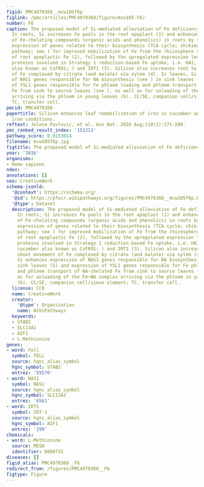 ```yaml
---
figid: PMC4970368__mcw105f6p
figlink: /pmc/articles/PMC4970368/figure/mcw105-F6/
number: F6
caption: The proposed model of Si-mediated alleviation of Fe deficiency in cucumber.
  In roots, Si increases Fe pools in the root apoplast (1) and enhances the accumulation
  of Fe-chelating compounds (organic acids and phenolics) in roots by stimulating
  expression of genes related to their biosynthesis (TCA cycle; shikimate and phenylpropanoid
  pathway; see ) for improved mobilization of Fe from the rhizosphere and reutilization
  of root apoplastic Fe (2), followed by the upregulated expression levels of the
  proteins involved in Strategy 1 reduction-based Fe uptake, i.e. HA1, FRO2 (in cucumber
  also known as CsFRO1; ) and IRT1 (3). Silicon also increases root to shoot movement
  of Fe complexed by citrate (and malate) via xylem (4). In leaves, Si enhances expression
  of NAS1 genes responsible for NA biosynthesis (see ) in sink leaves (5) and expression
  of YSL1 genes responsible for Fe phloem loading and phloem transport of NA-chelated
  Fe from sink to source leaves (see ), as well as for unloading of the Fe–NA complex
  arriving via the phloem in young leaves (6). CC/SE, companion cell/sieve element;
  TC, transfer cell.
pmcid: PMC4970368
papertitle: Silicon enhances leaf remobilization of iron in cucumber under limited
  iron conditions.
reftext: Jelena Pavlovic, et al. Ann Bot. 2016 Aug;118(2):271-280.
pmc_ranked_result_index: '151213'
pathway_score: 0.9153014
filename: mcw105f6p.jpg
figtitle: The proposed model of Si-mediated alleviation of Fe deficiency in cucumber
year: '2016'
organisms:
- Homo sapiens
ndex: ''
annotations: []
seo: CreativeWork
schema-jsonld:
  '@context': https://schema.org/
  '@id': https://pfocr.wikipathways.org/figures/PMC4970368__mcw105f6p.html
  '@type': Dataset
  description: The proposed model of Si-mediated alleviation of Fe deficiency in cucumber.
    In roots, Si increases Fe pools in the root apoplast (1) and enhances the accumulation
    of Fe-chelating compounds (organic acids and phenolics) in roots by stimulating
    expression of genes related to their biosynthesis (TCA cycle; shikimate and phenylpropanoid
    pathway; see ) for improved mobilization of Fe from the rhizosphere and reutilization
    of root apoplastic Fe (2), followed by the upregulated expression levels of the
    proteins involved in Strategy 1 reduction-based Fe uptake, i.e. HA1, FRO2 (in
    cucumber also known as CsFRO1; ) and IRT1 (3). Silicon also increases root to
    shoot movement of Fe complexed by citrate (and malate) via xylem (4). In leaves,
    Si enhances expression of NAS1 genes responsible for NA biosynthesis (see ) in
    sink leaves (5) and expression of YSL1 genes responsible for Fe phloem loading
    and phloem transport of NA-chelated Fe from sink to source leaves (see ), as well
    as for unloading of the Fe–NA complex arriving via the phloem in young leaves
    (6). CC/SE, companion cell/sieve element; TC, transfer cell.
  license: CC0
  name: CreativeWork
  creator:
    '@type': Organization
    name: WikiPathways
  keywords:
  - STAB2
  - SLC13A1
  - AIF1
  - L-Methionine
genes:
- word: Fell
  symbol: FELL
  source: hgnc_alias_symbol
  hgnc_symbol: STAB2
  entrez: '55576'
- word: NAS1
  symbol: NAS1
  source: hgnc_alias_symbol
  hgnc_symbol: SLC13A1
  entrez: '6561'
- word: IRT1
  symbol: IRT-1
  source: hgnc_alias_symbol
  hgnc_symbol: AIF1
  entrez: '199'
chemicals:
- word: L-Methionine
  source: MESH
  identifier: D008715
diseases: []
figid_alias: PMC4970368__F6
redirect_from: /figures/PMC4970368__F6
figtype: Figure
---
```

